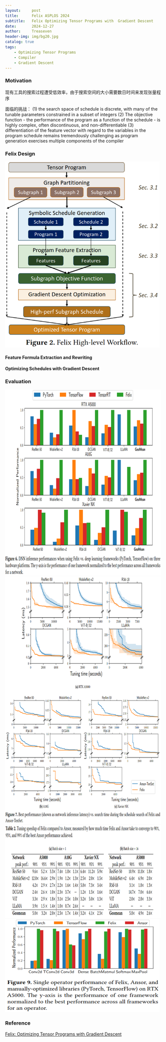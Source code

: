 ```yaml
---
layout:     post
title:      Felix ASPLOS 2024
subtitle:   Felix Optimizing Tensor Programs with  Gradient Descent
date:       2024-12-27
author:     Treaseven
header-img: img/bg20.jpg
catalog: true
tags:
    - Optimizing Tensor Programs
    - Compiler
    - Gradient Descent
---
```


### Motivation
现有工具的搜索过程遭受低效率，由于搜索空间的大小需要数日时间来发现张量程序

面临的挑战：
(1) the search space of schedule is discrete, with many of the tunable parameters constrained in a subset of integers
(2) The objective function - the performance of the program as a function of the schedule - is highly complex, often discontinuous, and non-differentiable
(3) differentiation of the feature vector with regard to the variables in the program schedule remains tremendously challenging as program generation exercises multiple components of the compiler

### Felix Design


<img width="500" height="600" src="/img/post-felix.png"/>

#### Feature Formula Extraction and Rewriting


#### Optimizing Schedules with Gradient Descent


### Evaluation


<img width="1000" height="600" src="/img/post-felix-inference-performance.png"/>


<img width="1000" height="800" src="/img/post-felix-tuning-time.png"/>


<img width="1000" height="300" src="/img/post-felix-tuning-speedup.png"/>


<img width="500" height="300" src="/img/post-felix-operator.png"/>

### Reference

[Felix: Optimizing Tensor Programs with  Gradient Descent](https://dl.acm.org/doi/pdf/10.1145/3620666.3651348)